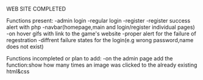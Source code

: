 WEB SITE COMPLETED

Functions present:
-admin login
-regular login
-register
-register success alert with php
-navbar(homepage,main and login/register individual pages)
-on hover gifs with link to the game's website
-proper alert for the failure of regestration
-diffrent failure states for the login(e.g wrong password,name does not exist)

Functions incompleted or plan to add:
-on the admin page add the function:show how many times an image was clicked to the already existing html&css


